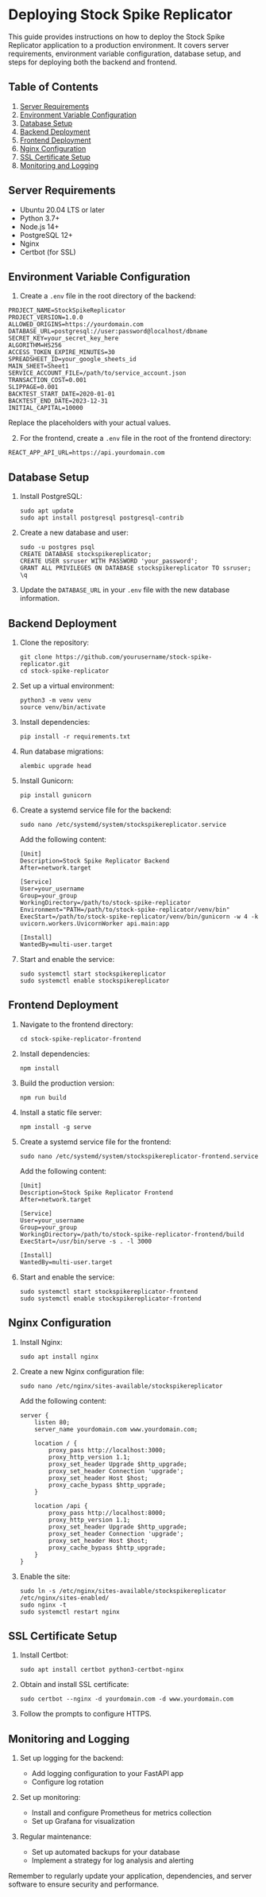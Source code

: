 # Deploying Stock Spike Replicator

This guide provides instructions on how to deploy the Stock Spike Replicator application to a production environment. It covers server requirements, environment variable configuration, database setup, and steps for deploying both the backend and frontend.

## Table of Contents

1. [Server Requirements](#server-requirements)
2. [Environment Variable Configuration](#environment-variable-configuration)
3. [Database Setup](#database-setup)
4. [Backend Deployment](#backend-deployment)
5. [Frontend Deployment](#frontend-deployment)
6. [Nginx Configuration](#nginx-configuration)
7. [SSL Certificate Setup](#ssl-certificate-setup)
8. [Monitoring and Logging](#monitoring-and-logging)

## Server Requirements

- Ubuntu 20.04 LTS or later
- Python 3.7+
- Node.js 14+
- PostgreSQL 12+
- Nginx
- Certbot (for SSL)

## Environment Variable Configuration

1. Create a `.env` file in the root directory of the backend:

```
PROJECT_NAME=StockSpikeReplicator
PROJECT_VERSION=1.0.0
ALLOWED_ORIGINS=https://yourdomain.com
DATABASE_URL=postgresql://user:password@localhost/dbname
SECRET_KEY=your_secret_key_here
ALGORITHM=HS256
ACCESS_TOKEN_EXPIRE_MINUTES=30
SPREADSHEET_ID=your_google_sheets_id
MAIN_SHEET=Sheet1
SERVICE_ACCOUNT_FILE=/path/to/service_account.json
TRANSACTION_COST=0.001
SLIPPAGE=0.001
BACKTEST_START_DATE=2020-01-01
BACKTEST_END_DATE=2023-12-31
INITIAL_CAPITAL=10000
```

Replace the placeholders with your actual values.

2. For the frontend, create a `.env` file in the root of the frontend directory:

```
REACT_APP_API_URL=https://api.yourdomain.com
```

## Database Setup

1. Install PostgreSQL:
   ```
   sudo apt update
   sudo apt install postgresql postgresql-contrib
   ```

2. Create a new database and user:
   ```
   sudo -u postgres psql
   CREATE DATABASE stockspikereplicator;
   CREATE USER ssruser WITH PASSWORD 'your_password';
   GRANT ALL PRIVILEGES ON DATABASE stockspikereplicator TO ssruser;
   \q
   ```

3. Update the `DATABASE_URL` in your `.env` file with the new database information.

## Backend Deployment

1. Clone the repository:
   ```
   git clone https://github.com/yourusername/stock-spike-replicator.git
   cd stock-spike-replicator
   ```

2. Set up a virtual environment:
   ```
   python3 -m venv venv
   source venv/bin/activate
   ```

3. Install dependencies:
   ```
   pip install -r requirements.txt
   ```

4. Run database migrations:
   ```
   alembic upgrade head
   ```

5. Install Gunicorn:
   ```
   pip install gunicorn
   ```

6. Create a systemd service file for the backend:
   ```
   sudo nano /etc/systemd/system/stockspikereplicator.service
   ```

   Add the following content:

   ```
   [Unit]
   Description=Stock Spike Replicator Backend
   After=network.target

   [Service]
   User=your_username
   Group=your_group
   WorkingDirectory=/path/to/stock-spike-replicator
   Environment="PATH=/path/to/stock-spike-replicator/venv/bin"
   ExecStart=/path/to/stock-spike-replicator/venv/bin/gunicorn -w 4 -k uvicorn.workers.UvicornWorker api.main:app

   [Install]
   WantedBy=multi-user.target
   ```

7. Start and enable the service:
   ```
   sudo systemctl start stockspikereplicator
   sudo systemctl enable stockspikereplicator
   ```

## Frontend Deployment

1. Navigate to the frontend directory:
   ```
   cd stock-spike-replicator-frontend
   ```

2. Install dependencies:
   ```
   npm install
   ```

3. Build the production version:
   ```
   npm run build
   ```

4. Install a static file server:
   ```
   npm install -g serve
   ```

5. Create a systemd service file for the frontend:
   ```
   sudo nano /etc/systemd/system/stockspikereplicator-frontend.service
   ```

   Add the following content:

   ```
   [Unit]
   Description=Stock Spike Replicator Frontend
   After=network.target

   [Service]
   User=your_username
   Group=your_group
   WorkingDirectory=/path/to/stock-spike-replicator-frontend/build
   ExecStart=/usr/bin/serve -s . -l 3000

   [Install]
   WantedBy=multi-user.target
   ```

6. Start and enable the service:
   ```
   sudo systemctl start stockspikereplicator-frontend
   sudo systemctl enable stockspikereplicator-frontend
   ```

## Nginx Configuration

1. Install Nginx:
   ```
   sudo apt install nginx
   ```

2. Create a new Nginx configuration file:
   ```
   sudo nano /etc/nginx/sites-available/stockspikereplicator
   ```

   Add the following content:

   ```
   server {
       listen 80;
       server_name yourdomain.com www.yourdomain.com;

       location / {
           proxy_pass http://localhost:3000;
           proxy_http_version 1.1;
           proxy_set_header Upgrade $http_upgrade;
           proxy_set_header Connection 'upgrade';
           proxy_set_header Host $host;
           proxy_cache_bypass $http_upgrade;
       }

       location /api {
           proxy_pass http://localhost:8000;
           proxy_http_version 1.1;
           proxy_set_header Upgrade $http_upgrade;
           proxy_set_header Connection 'upgrade';
           proxy_set_header Host $host;
           proxy_cache_bypass $http_upgrade;
       }
   }
   ```

3. Enable the site:
   ```
   sudo ln -s /etc/nginx/sites-available/stockspikereplicator /etc/nginx/sites-enabled/
   sudo nginx -t
   sudo systemctl restart nginx
   ```

## SSL Certificate Setup

1. Install Certbot:
   ```
   sudo apt install certbot python3-certbot-nginx
   ```

2. Obtain and install SSL certificate:
   ```
   sudo certbot --nginx -d yourdomain.com -d www.yourdomain.com
   ```

3. Follow the prompts to configure HTTPS.

## Monitoring and Logging

1. Set up logging for the backend:
   - Add logging configuration to your FastAPI app
   - Configure log rotation

2. Set up monitoring:
   - Install and configure Prometheus for metrics collection
   - Set up Grafana for visualization

3. Regular maintenance:
   - Set up automated backups for your database
   - Implement a strategy for log analysis and alerting

Remember to regularly update your application, dependencies, and server software to ensure security and performance.